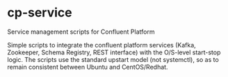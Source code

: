 # cp-service
Service management scripts for Confluent Platform

Simple scripts to integrate the confluent platform services
(Kafka, Zookeeper, Schema Registry, REST interface) with the
O/S-level start-stop logic.   The scripts use the standard
upstart model (not systemctl), so as to remain consistent
between Ubuntu and CentOS/Redhat.

